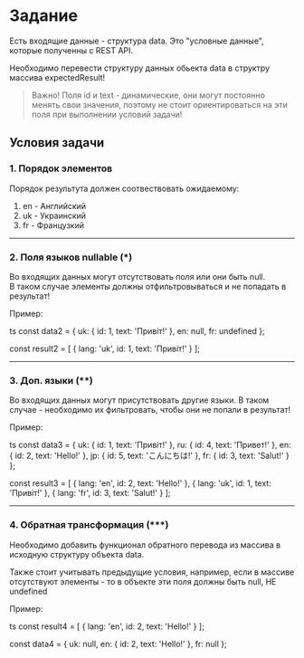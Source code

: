 # Задание

Есть входящие данные - структура data.
Это "условные данные", которые полученны с REST API.

Необходимо перевести структуру данных обьекта data
в структру массива expectedResult!

> Важно! Поля id и text - динамические, они могут постоянно менять свои значения, поэтому не стоит ориентироваться на эти поля при выполнении условий задачи!

## Условия задачи

### 1. Порядок элементов

Порядок результута должен соотвествовать ожидаемому:

1. en - Английский
2. uk - Украинский
3. fr - Французкий


---


### 2. Поля языков nullable (*)

Во входящих данных могут отсутствовать поля или они быть null.  
В таком случае элементы должны отфильтровываться и не попадать в результат!

Пример:

ts
const data2 = {
    uk: { id: 1, text: 'Привіт!' },
    en: null,
    fr: undefined
};

const result2 = [
    { lang: 'uk', id: 1, text: 'Привіт!' }
];


---


### 3. Доп. языки (**)

Во входящих данных могут присутствовать другие языки.
В таком случае - необходимо их фильтровать, чтобы они не попали в результат!


Пример:

ts
const data3 = {
    uk: { id: 1, text: 'Привіт!' },
    ru: { id: 4, text: 'Привет!' },
    en: { id: 2, text: 'Hello!' },
    jp: { id: 5, text: 'こんにちは!' },
    fr: { id: 3, text: 'Salut!' }
};

const result3 = [
    { lang: 'en', id: 2, text: 'Hello!' },
    { lang: 'uk', id: 1, text: 'Привіт!' },
    { lang: 'fr', id: 3, text: 'Salut!' }
];


---


### 4. Обратная трансформация (***)

Необходимо добавить функционал обратного перевода из массива
в исходную структуру объекта data. 

Также стоит учитывать предыдущие условия, 
например, если в массиве отсутствуют элементы - 
то в объекте эти поля должны быть null, НЕ undefined

Пример:

ts
const result4 = [
    { lang: 'en', id: 2, text: 'Hello!' }
];

const data4 = {
    uk: null,
    en: { id: 2, text: 'Hello!' },
    fr: null
};